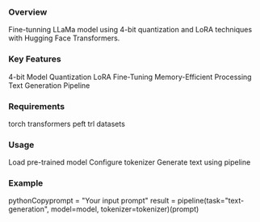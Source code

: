 ### Overview
Fine-tunning LLaMa model using 4-bit quantization and LoRA techniques with Hugging Face Transformers.
### Key Features

4-bit Model Quantization
LoRA Fine-Tuning
Memory-Efficient Processing
Text Generation Pipeline

### Requirements

torch
transformers
peft
trl
datasets

### Usage

Load pre-trained model
Configure tokenizer
Generate text using pipeline

### Example
pythonCopyprompt = "Your input prompt"
result = pipeline(task="text-generation", model=model, tokenizer=tokenizer)(prompt)

